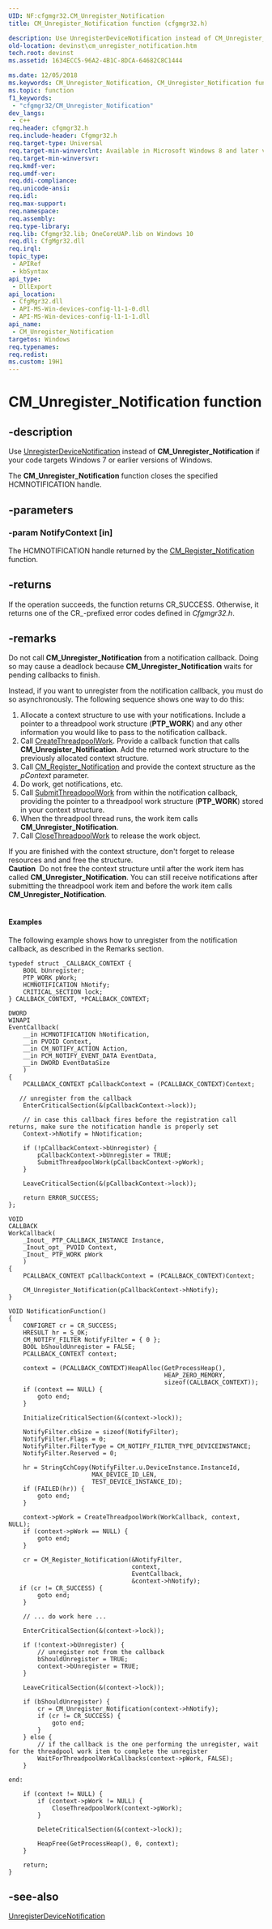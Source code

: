 ```yaml
---
UID: NF:cfgmgr32.CM_Unregister_Notification
title: CM_Unregister_Notification function (cfgmgr32.h)

description: Use UnregisterDeviceNotification instead of CM_Unregister_Notification if your code targets Windows 7 or earlier versions of Windows.
old-location: devinst\cm_unregister_notification.htm
tech.root: devinst
ms.assetid: 1634ECC5-96A2-4B1C-8DCA-64682C8C1444

ms.date: 12/05/2018
ms.keywords: CM_Unregister_Notification, CM_Unregister_Notification function [Device and Driver Installation], cfgmgr32/CM_Unregister_Notification, devinst.cm_unregister_notification
ms.topic: function
f1_keywords: 
 - "cfgmgr32/CM_Unregister_Notification"
dev_langs:
 - c++
req.header: cfgmgr32.h
req.include-header: Cfgmgr32.h
req.target-type: Universal
req.target-min-winverclnt: Available in Microsoft Windows 8 and later versions of Windows.
req.target-min-winversvr: 
req.kmdf-ver: 
req.umdf-ver: 
req.ddi-compliance: 
req.unicode-ansi: 
req.idl: 
req.max-support: 
req.namespace: 
req.assembly: 
req.type-library: 
req.lib: Cfgmgr32.lib; OneCoreUAP.lib on Windows 10
req.dll: CfgMgr32.dll
req.irql: 
topic_type:
 - APIRef
 - kbSyntax
api_type:
 - DllExport
api_location:
 - CfgMgr32.dll
 - API-MS-Win-devices-config-l1-1-0.dll
 - API-MS-Win-devices-config-l1-1-1.dll
api_name:
 - CM_Unregister_Notification
targetos: Windows
req.typenames: 
req.redist: 
ms.custom: 19H1
---
```


# CM_Unregister_Notification function


## -description


Use <a href="https://docs.microsoft.com/windows/desktop/api/winuser/nf-winuser-unregisterdevicenotification">UnregisterDeviceNotification</a> instead of <b>CM_Unregister_Notification</b> if your code targets Windows 7 or earlier versions of Windows.

The <b>CM_Unregister_Notification</b> function closes the specified HCMNOTIFICATION handle.


## -parameters




### -param NotifyContext [in]

The HCMNOTIFICATION handle returned by the <a href="https://docs.microsoft.com/windows/desktop/api/cfgmgr32/nf-cfgmgr32-cm_register_notification">CM_Register_Notification</a> function.


## -returns



If the operation succeeds, the function returns CR_SUCCESS. Otherwise, it returns one of the CR_-prefixed error codes defined in <i>Cfgmgr32.h</i>.




## -remarks



Do not call <b>CM_Unregister_Notification</b> from a notification callback. Doing so may cause a deadlock because <b>CM_Unregister_Notification</b> waits for pending callbacks to finish.

Instead, if you want to unregister from the notification callback, you must do so asynchronously.       The following sequence shows one way to do this:

<ol>
<li>Allocate a context structure to use with your notifications.      Include a pointer to a threadpool work structure (<b>PTP_WORK</b>) and any other information you would like to pass to the notification callback.</li>
<li>Call <a href="https://docs.microsoft.com/windows/desktop/api/threadpoolapiset/nf-threadpoolapiset-createthreadpoolwork">CreateThreadpoolWork</a>.   Provide a callback function that calls  <b>CM_Unregister_Notification</b>.      Add the returned work structure to the previously allocated context structure.</li>
<li>Call <a href="https://docs.microsoft.com/windows/desktop/api/cfgmgr32/nf-cfgmgr32-cm_register_notification">CM_Register_Notification</a> and provide the context structure as the <i>pContext</i> parameter.</li>
<li>Do work, get notifications, etc.</li>
<li>Call <a href="https://docs.microsoft.com/windows/desktop/api/threadpoolapiset/nf-threadpoolapiset-submitthreadpoolwork">SubmitThreadpoolWork</a> from within the notification callback, providing the pointer to a threadpool work structure (<b>PTP_WORK</b>) stored in your context structure.</li>
<li>When the threadpool thread runs, the work item calls <b>CM_Unregister_Notification</b>.</li>
<li>Call <a href="https://docs.microsoft.com/windows/desktop/api/threadpoolapiset/nf-threadpoolapiset-closethreadpoolwork">CloseThreadpoolWork</a> to release the work object.</li>
</ol>
If you are finished with the context structure, don't forget to release resources and and free the structure.

<div class="alert"><b>Caution</b>  Do not free the context structure until after the work item has called <b>CM_Unregister_Notification</b>.  You can still receive notifications after submitting the threadpool work item and before the work item calls <b>CM_Unregister_Notification</b>.</div>
<div> </div>

#### Examples

The following example shows how to unregister from the notification callback, as described in the Remarks section.


```
typedef struct _CALLBACK_CONTEXT {
    BOOL bUnregister;
    PTP_WORK pWork;
    HCMNOTIFICATION hNotify;
    CRITICAL_SECTION lock;
} CALLBACK_CONTEXT, *PCALLBACK_CONTEXT;

DWORD
WINAPI
EventCallback(
    __in HCMNOTIFICATION hNotification,
    __in PVOID Context,
    __in CM_NOTIFY_ACTION Action,
    __in PCM_NOTIFY_EVENT_DATA EventData,
    __in DWORD EventDataSize
    )
{
    PCALLBACK_CONTEXT pCallbackContext = (PCALLBACK_CONTEXT)Context;

   // unregister from the callback
    EnterCriticalSection(&(pCallbackContext->lock));

    // in case this callback fires before the registration call returns, make sure the notification handle is properly set
    Context->hNotify = hNotification;

    if (!pCallbackContext->bUnregister) {
        pCallbackContext->bUnregister = TRUE;
        SubmitThreadpoolWork(pCallbackContext->pWork);
    }

    LeaveCriticalSection(&(pCallbackContext->lock));

    return ERROR_SUCCESS;
};

VOID
CALLBACK
WorkCallback(
    _Inout_ PTP_CALLBACK_INSTANCE Instance,
    _Inout_opt_ PVOID Context,
    _Inout_ PTP_WORK pWork
    )
{
    PCALLBACK_CONTEXT pCallbackContext = (PCALLBACK_CONTEXT)Context;

    CM_Unregister_Notification(pCallbackContext->hNotify);
}

VOID NotificationFunction()
{
    CONFIGRET cr = CR_SUCCESS;
    HRESULT hr = S_OK;
    CM_NOTIFY_FILTER NotifyFilter = { 0 };
    BOOL bShouldUnregister = FALSE;
    PCALLBACK_CONTEXT context;

    context = (PCALLBACK_CONTEXT)HeapAlloc(GetProcessHeap(),
                                           HEAP_ZERO_MEMORY,
                                           sizeof(CALLBACK_CONTEXT));
    if (context == NULL) {
        goto end;
    }

    InitializeCriticalSection(&(context->lock));

    NotifyFilter.cbSize = sizeof(NotifyFilter);
    NotifyFilter.Flags = 0;
    NotifyFilter.FilterType = CM_NOTIFY_FILTER_TYPE_DEVICEINSTANCE;
    NotifyFilter.Reserved = 0;

    hr = StringCchCopy(NotifyFilter.u.DeviceInstance.InstanceId,
                       MAX_DEVICE_ID_LEN,
                       TEST_DEVICE_INSTANCE_ID);
    if (FAILED(hr)) {
        goto end;
    }

    context->pWork = CreateThreadpoolWork(WorkCallback, context, NULL);
    if (context->pWork == NULL) {
        goto end;
    }

    cr = CM_Register_Notification(&NotifyFilter,
                                  context,
                                  EventCallback,
                                  &context->hNotify);
   if (cr != CR_SUCCESS) {
        goto end;
    }

    // ... do work here ...

    EnterCriticalSection(&(context->lock));

    if (!context->bUnregister) {
        // unregister not from the callback
        bShouldUnregister = TRUE;
        context->bUnregister = TRUE;
    }

    LeaveCriticalSection(&(context->lock));

    if (bShouldUnregister) {
        cr = CM_Unregister_Notification(context->hNotify);
        if (cr != CR_SUCCESS) {
            goto end;
        }
    } else {
        // if the callback is the one performing the unregister, wait for the threadpool work item to complete the unregister
        WaitForThreadpoolWorkCallbacks(context->pWork, FALSE);
    }

end:

    if (context != NULL) {
        if (context->pWork != NULL) {
            CloseThreadpoolWork(context->pWork);
        }

        DeleteCriticalSection(&(context->lock));

        HeapFree(GetProcessHeap(), 0, context);
    }

    return;
}

```





## -see-also




<a href="https://docs.microsoft.com/windows/desktop/api/winuser/nf-winuser-unregisterdevicenotification">UnregisterDeviceNotification</a>
 

 

